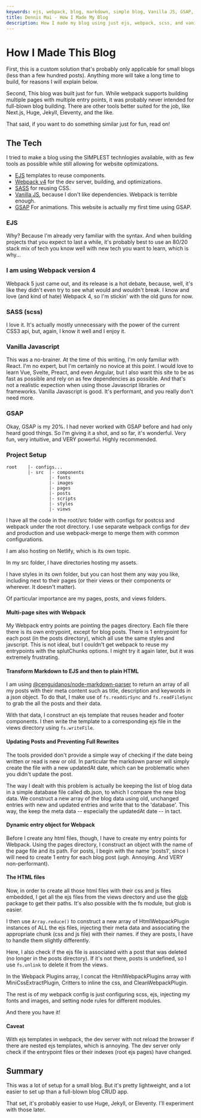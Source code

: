 ```yaml
---
keywords: ejs, webpack, blog, markdown, simple blog, Vanilla JS, GSAP, Lean Web, JAM Stack
title: Dennis Mai - How I Made My Blog
description: How I made my blog using just ejs, webpack, scss, and vanilla JS. (And GSAP for animations. It's unnecessary -- but fun)
---
```


# How I Made This Blog

First, this is a custom solution that's probably only applicable for small blogs (less than a few hundred posts). Anything more will take a long time to build, for reasons I will explain below.

Second, This blog was built just for fun. While webpack supports building multiple pages with multiple entry points, it was probably never intended for full-blown blog building. There are other tools better suited for the job, like Next.js, Huge, Jekyll, Eleventy, and the like.

That said, if you want to do something similar just for fun, read on!

## The Tech

I tried to make a blog using the SIMPLEST technlogies available, with as few tools as possible while still allowing for website optimizations.

- [EJS](https://ejs.co/) templates to reuse components.
- [Webpack v4](https://webpack.js.org/) for the dev server, building, and optimizations.
- [SASS](https://sass-lang.com/documentation/syntax) for reusing CSS.
- [Vanilla JS](https://vanillajstoolkit.com/), because I don't like dependencies. Webpack is terrible enough.
- [GSAP](https://greensock.com/docs/) For animations. This website is actually my first time using GSAP.

### EJS

Why? Because I'm already very familiar with the syntax. And when building projects that you expect to last a while, it's probably best to use an 80/20 stack mix of tech you know well with new tech you want to learn, which is why...

### I am using Webpack version 4

Webpack 5 just came out, and its release is a hot debate, because, well, it's like they didn't even try to see what would and wouldn't break. I know and love (and kind of hate) Webpack 4, so I'm stickin' with the old guns for now.

### SASS (scss)

I love it. It's actually mostly unnecessary with the power of the current CSS3 api, but, again, I know it well and I enjoy it.

### Vanilla Javascript

This was a no-brainer. At the time of this writing, I'm only familiar with React. I'm no expert, but I'm certainly no novice at this point. I would love to learn Vue, Svelte, Preact, and even Angular, but I also want this site to be as fast as possible and rely on as few dependencies as possible. And that's not a realistic expection when using those Javascript libraries or frameworks. Vanilla Javascript is good. It's performant, and you really don't need more.

### GSAP

Okay, GSAP is my 20%. I had never worked with GSAP before and had only heard good things. So I'm giving it a shot, and so far, it's wonderful. Very fun, very intuitive, and VERY powerful. Highly recommended.

### Project Setup


```
root    |- configs...
        |- src  |- components
                |- fonts
                |- images
                |- pages
                |- posts
                |- scripts
                |- styles
                |- views
```
I have all the code in the root/src folder with configs for postcss and webpack under the root directory. I use separate webpack configs for dev and production and use webpack-merge to merge them with common configurations.

I am also hosting on Netlify, which is its own topic.

In my src folder, I have directories hosting my assets.

I have styles in its own folder, but you can host them any way you like, including next to their pages (or their views or their components or wherever. It doesn't matter).

Of particular importance are my pages, posts, and views folders.

#### Multi-page sites with Webpack

My Webpack entry points are pointing the pages directory. Each file there there is its own entrypoint, except for blog posts. There is 1 entrypoint for each post (in the posts directory), which all use the same styles and javscript. This is not ideal, but I couldn't get webpack to reuse my entrypoints with the splutChunks options. I might try it again later, but it was extremely frustrating.

#### Transform Markdown to EJS and then to plain HTML

I am using [@cenguidanos/node-markdown-parser](https://github.com/cenguidanos/node-markdown-parser) to return an array of all my posts with their meta content such as title, description and keywords in a json object. To do that, I make use of ```fs.readdirSync``` and ```fs.readFileSync``` to grab the all the posts and their data.

With that data, I construct an ejs template that reuses header and footer components. I then write the template to a corresponding ejs file in the views directory using ```fs.writeFile```.

#### Updating Posts and Preventing Full Rewrites

The tools provided don't provide a simple way of checking if the date being written or read is new or old. In particular the markdown parser will simply create the file with a new updatedAt date, which can be problematic when you didn't update the post.

The way I dealt with this problem is actually be keeping the list of blog data in a simple database file called db.json, to which I compare the new blog data. We construct a new array of the blog data using old, unchanged entries with new and updated entries and write that to the 'database'. This way, the keep the meta data -- especially the updatedAt date -- in tact.

#### Dynamic entry object for Webpack

Before I create any html files, though, I have to create my entry points for Webpack. Using the pages directory, I construct an object with the name of the page file and its path. For posts, I begin with the name 'posts1', since I will need to create 1 entry for each blog post (ugh. Annoying. And VERY non-performant).

#### The HTML files

Now, in order to create all those html files with their css and js files embedded, I get all the ejs files from the views directory and use the [glob](https://www.npmjs.com/package/glob) package to get their paths. It's also possible with the fs module, but glob is easier.

I then use ```Array.reduce()``` to construct a new array of HtmlWebpackPlugin instances of ALL the ejs files, injecting their meta data and associating the appropriate chunk (css and js file) with their names. if they are posts, I have to handle them slightly differently.

Here, I also check if the ejs file is associated with a post that was deleted (no longer in the posts directory). If it's not there, posts is undefined, so I use ```fs.unlink``` to delete it from the views.

In the Webpack Plugins array, I concat the HtmlWebpackPlugins array with MiniCssExtractPlugin, Critters to inline the css, and CleanWebpackPlugin.

The rest is of my webpack config is just configuring scss, ejs, injecting my fonts and images, and setting node rules for different modules.

And there you have it!

#### Caveat

With ejs templates in webpack, the dev server with not reload the browser if there are nested ejs templates, which is annoying. The dev server only check if the entrypoint files or their indexes (root ejs pages) have changed.

## Summary

This was a lot of setup for a small blog. But it's pretty lightweight, and a lot easier to set up than a full-blown blog CRUD app.

That set, it's probably easier to use Huge, Jekyll, or Eleventy. I'll experiment with those later.

